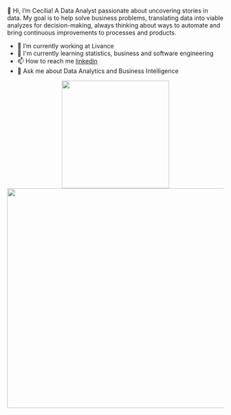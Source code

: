 👋 Hi, I’m Cecília! A Data Analyst passionate about uncovering stories in data. My goal is to help solve business problems, translating data into viable analyzes for decision-making, always thinking about ways to automate and bring continuous improvements to processes and products.

- 💛 I’m currently working at Livance
- 🌱 I'm currently learning statistics, business and software engineering
- 📫 How to reach me [linkedin](https://www.linkedin.com/in/ceciliasilvads/)
- 💬 Ask me about Data Analytics and Business Intelligence

<div align="center">
  <img src="http://github-profile-summary-cards.vercel.app/api/cards/stats?username=ceciliasilvads&theme=dracula" width="250">
  <img src="http://github-profile-summary-cards.vercel.app/api/cards/profile-details?username=ceciliasilvads&theme=dracula" width="510">
</div>
